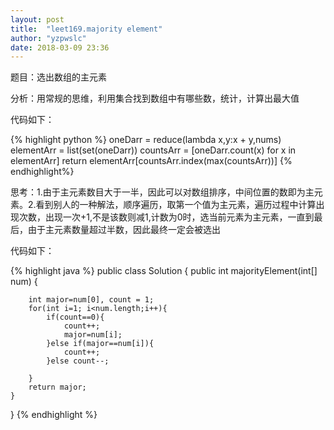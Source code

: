 ```yaml
---
layout: post
title:  "leet169.majority element"
author: "yzpwslc"
date: 2018-03-09 23:36
---
```


<p>题目：选出数组的主元素</p>
<p>分析：用常规的思维，利用集合找到数组中有哪些数，统计，计算出最大值</p>
<p>代码如下：</p>
{% highlight python %}
        oneDarr = reduce(lambda  x,y:x + y,nums)
        elementArr = list(set(oneDarr))
        countsArr = [oneDarr.count(x) for x in elementArr]
        return elementArr[countsArr.index(max(countsArr))]
{% endhighlight%}
<p>思考：1.由于主元素数目大于一半，因此可以对数组排序，中间位置的数即为主元素。2.看到别人的一种解法，顺序遍历，取第一个值为主元素，遍历过程中计算出现次数，出现一次+1,不是该数则减1,计数为0时，选当前元素为主元素，一直到最后，由于主元素数量超过半数，因此最终一定会被选出</p>
<p>代码如下：</p>
{% highlight java %}
public class Solution {
    public int majorityElement(int[] num) {

        int major=num[0], count = 1;
        for(int i=1; i<num.length;i++){
            if(count==0){
                count++;
                major=num[i];
            }else if(major==num[i]){
                count++;
            }else count--;
            
        }
        return major;
    }
}
{% endhighlight %}
